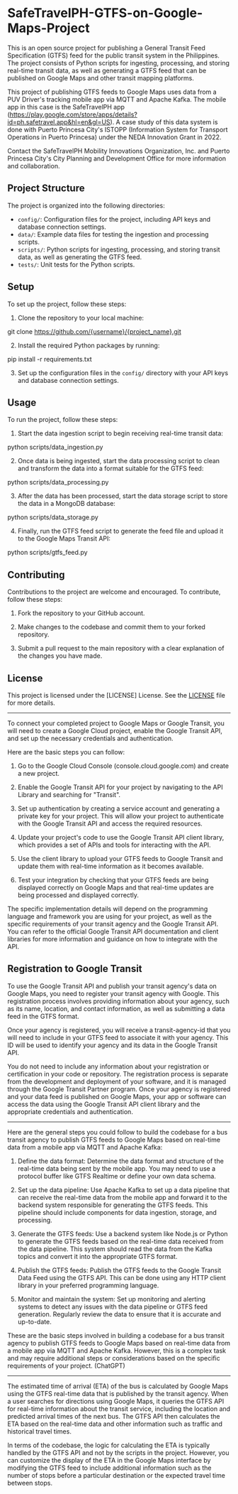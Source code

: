 # SafeTravelPH-GTFS-on-Google-Maps-Project

This is an open source project for publishing a General Transit Feed Specification (GTFS) feed for the public transit system in the Philippines. The project consists of Python scripts for ingesting, processing, and storing real-time transit data, as well as generating a GTFS feed that can be published on Google Maps and other transit mapping platforms.

This project of publishing GTFS feeds to Google Maps uses data from a PUV Driver's tracking mobile app via MQTT and Apache Kafka. The mobile app in this case is the SafeTravelPH app (https://play.google.com/store/apps/details?id=ph.safetravel.app&hl=en&gl=US). A case study of this data system is done with Puerto Princesa City's ISTOPP (Information System for Transport Operations in Puerto Princesa) under the NEDA Innovation Grant in 2022.

Contact the SafeTravelPH Mobility Innovations Organization, Inc. and Puerto Princesa City's City Planning and Development Office for more information and collaboration.

## Project Structure

The project is organized into the following directories:

- `config/`: Configuration files for the project, including API keys and database connection settings.
- `data/`: Example data files for testing the ingestion and processing scripts.
- `scripts/`: Python scripts for ingesting, processing, and storing transit data, as well as generating the GTFS feed.
- `tests/`: Unit tests for the Python scripts.

## Setup

To set up the project, follow these steps:

1. Clone the repository to your local machine:

git clone https://github.com/{username}/{project_name}.git

2. Install the required Python packages by running:

pip install -r requirements.txt

3. Set up the configuration files in the `config/` directory with your API keys and database connection settings.

## Usage

To run the project, follow these steps:

1. Start the data ingestion script to begin receiving real-time transit data:

python scripts/data_ingestion.py

2. Once data is being ingested, start the data processing script to clean and transform the data into a format suitable for the GTFS feed:

python scripts/data_processing.py

3. After the data has been processed, start the data storage script to store the data in a MongoDB database:

python scripts/data_storage.py

4. Finally, run the GTFS feed script to generate the feed file and upload it to the Google Maps Transit API:

python scripts/gtfs_feed.py


## Contributing

Contributions to the project are welcome and encouraged. To contribute, follow these steps:

1. Fork the repository to your GitHub account.

2. Make changes to the codebase and commit them to your forked repository.

3. Submit a pull request to the main repository with a clear explanation of the changes you have made.

## License

This project is licensed under the [LICENSE] License. See the [LICENSE](LICENSE) file for more details.

***
To connect your completed project to Google Maps or Google Transit, you will need to create a Google Cloud project, enable the Google Transit API, and set up the necessary credentials and authentication.

Here are the basic steps you can follow:

1. Go to the Google Cloud Console (console.cloud.google.com) and create a new project.

2. Enable the Google Transit API for your project by navigating to the API Library and searching for "Transit".

3. Set up authentication by creating a service account and generating a private key for your project. This will allow your project to authenticate with the Google Transit API and access the required resources.

4. Update your project's code to use the Google Transit API client library, which provides a set of APIs and tools for interacting with the API.

5. Use the client library to upload your GTFS feeds to Google Transit and update them with real-time information as it becomes available.

6. Test your integration by checking that your GTFS feeds are being displayed correctly on Google Maps and that real-time updates are being processed and displayed correctly.

The specific implementation details will depend on the programming language and framework you are using for your project, as well as the specific requirements of your transit agency and the Google Transit API. You can refer to the official Google Transit API documentation and client libraries for more information and guidance on how to integrate with the API.

## Registration to Google Transit

To use the Google Transit API and publish your transit agency's data on Google Maps, you need to register your transit agency with Google. This registration process involves providing information about your agency, such as its name, location, and contact information, as well as submitting a data feed in the GTFS format.

Once your agency is registered, you will receive a transit-agency-id that you will need to include in your GTFS feed to associate it with your agency. This ID will be used to identify your agency and its data in the Google Transit API.

You do not need to include any information about your registration or certification in your code or repository. The registration process is separate from the development and deployment of your software, and it is managed through the Google Transit Partner program. Once your agency is registered and your data feed is published on Google Maps, your app or software can access the data using the Google Transit API client library and the appropriate credentials and authentication.

***
Here are the general steps you could follow to build the codebase for a bus transit agency to publish GTFS feeds to Google Maps based on real-time data from a mobile app via MQTT and Apache Kafka:

1. Define the data format: Determine the data format and structure of the real-time data being sent by the mobile app. You may need to use a protocol buffer like GTFS Realtime or define your own data schema.

2. Set up the data pipeline: Use Apache Kafka to set up a data pipeline that can receive the real-time data from the mobile app and forward it to the backend system responsible for generating the GTFS feeds. This pipeline should include components for data ingestion, storage, and processing.

3. Generate the GTFS feeds: Use a backend system like Node.js or Python to generate the GTFS feeds based on the real-time data received from the data pipeline. This system should read the data from the Kafka topics and convert it into the appropriate GTFS format.

4. Publish the GTFS feeds: Publish the GTFS feeds to the Google Transit Data Feed using the GTFS API. This can be done using any HTTP client library in your preferred programming language.

5. Monitor and maintain the system: Set up monitoring and alerting systems to detect any issues with the data pipeline or GTFS feed generation. Regularly review the data to ensure that it is accurate and up-to-date.

These are the basic steps involved in building a codebase for a bus transit agency to publish GTFS feeds to Google Maps based on real-time data from a mobile app via MQTT and Apache Kafka. However, this is a complex task and may require additional steps or considerations based on the specific requirements of your project. (ChatGPT)

***
The estimated time of arrival (ETA) of the bus is calculated by Google Maps using the GTFS real-time data that is published by the transit agency. When a user searches for directions using Google Maps, it queries the GTFS API for real-time information about the transit service, including the location and predicted arrival times of the next bus. The GTFS API then calculates the ETA based on the real-time data and other information such as traffic and historical travel times.

In terms of the codebase, the logic for calculating the ETA is typically handled by the GTFS API and not by the scripts in the project. However, you can customize the display of the ETA in the Google Maps interface by modifying the GTFS feed to include additional information such as the number of stops before a particular destination or the expected travel time between stops.

